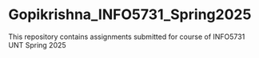 # Gopikrishna_INFO5731_Spring2025
This repository contains assignments submitted for course of INFO5731 UNT Spring 2025
